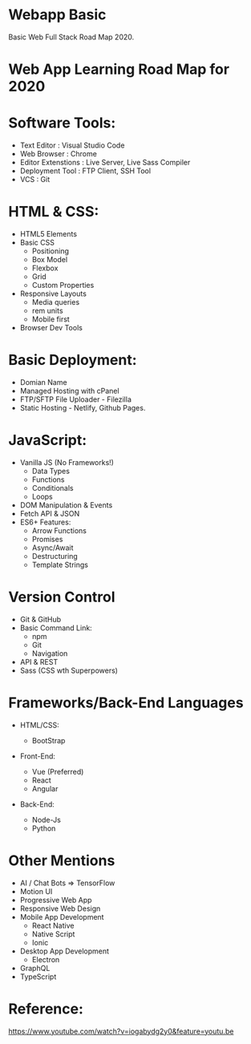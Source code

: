 # Webapp Basic
Basic Web Full Stack Road Map 2020.

# Web App Learning Road Map for 2020

# Software Tools: 

* Text Editor : Visual Studio Code
* Web Browser : Chrome
* Editor Extenstions : Live Server, Live Sass Compiler
* Deployment Tool : FTP Client, SSH Tool
* VCS :  Git

# HTML & CSS:
 * HTML5  Elements
 * Basic CSS
    - Positioning 
    - Box Model
    - Flexbox
    - Grid
    - Custom Properties
* Responsive Layouts
    - Media queries
    - rem units
    - Mobile first
* Browser Dev Tools

# Basic Deployment:
 * Domian Name
 * Managed Hosting with cPanel
 * FTP/SFTP File Uploader - Filezilla
 * Static Hosting - Netlify, Github Pages.

# JavaScript:
 * Vanilla JS (No Frameworks!)
    - Data Types
    - Functions
    - Conditionals
    - Loops
 * DOM Manipulation & Events
 * Fetch API & JSON
 * ES6+ Features:
    - Arrow Functions
    - Promises
    - Async/Await
    - Destructuring 
    - Template Strings

# Version Control
 * Git & GitHub
 * Basic Command Link:
    - npm
    - Git
    - Navigation
 * API & REST
 * Sass (CSS wth Superpowers)

# Frameworks/Back-End Languages
 * HTML/CSS:
    - BootStrap

 * Front-End:
    - Vue (Preferred)
    - React
    - Angular

 * Back-End:
    - Node-Js
    - Python

# Other Mentions
 * AI / Chat Bots =>  TensorFlow
 * Motion UI
 * Progressive Web App
 * Responsive Web Design
 * Mobile App Development
    - React Native
    - Native Script
    - Ionic
 * Desktop App Development 
    - Electron
 * GraphQL
 * TypeScript

# Reference:
https://www.youtube.com/watch?v=iogabydg2y0&feature=youtu.be
